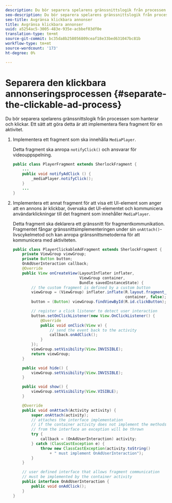 ```yaml
---
description: Du bör separera spelarens gränssnittslogik från processen som hanterar och klickar. Ett sätt att göra detta är att implementera flera fragment för en aktivitet.
seo-description: Du bör separera spelarens gränssnittslogik från processen som hanterar och klickar. Ett sätt att göra detta är att implementera flera fragment för en aktivitet.
seo-title: Avgränsa klickbara annonser
title: Avgränsa klickbara annonser
uuid: a5254ac5-3005-483e-935e-acbbef03df0e
translation-type: tm+mt
source-git-commit: bc35da8b258056809ceaf18e33bed631047bc81b
workflow-type: tm+mt
source-wordcount: '173'
ht-degree: 0%

---
```



# Separera den klickbara annonseringsprocessen {#separate-the-clickable-ad-process}

Du bör separera spelarens gränssnittslogik från processen som hanterar och klickar. Ett sätt att göra detta är att implementera flera fragment för en aktivitet.

1. Implementera ett fragment som ska innehålla `MediaPlayer`.

   Detta fragment ska anropa `notifyClick()` och ansvarar för videouppspelning.

   ```java
   public class PlayerFragment extends SherlockFragment { 
       ... 
       public void notifyAdClick () { 
           _mediaPlayer.notifyClick(); 
       } 
       ... 
   } 
   ```

1. Implementera ett annat fragment för att visa ett UI-element som anger att en annons är klickbar, övervaka det UI-elementet och kommunicera användarklickningar till det fragment som innehåller `MediaPlayer`.

   Detta fragment ska deklarera ett gränssnitt för fragmentkommunikation. Fragmentet fångar gränssnittsimplementeringen under sin `onAttach()`-livscykelmetod och kan anropa gränssnittsmetoderna för att kommunicera med aktiviteten.

   ```java
   public class PlayerClickableAdFragment extends SherlockFragment { 
       private ViewGroup viewGroup; 
       private Button button; 
       OnAdUserInteraction callback; 
       @Override 
       public View onCreateView(LayoutInflater inflater,  
                                ViewGroup container,  
                                Bundle savedInstanceState) { 
           // the custom fragment is defined by a custom button 
           viewGroup = (ViewGroup) inflater.inflate(R.layout.fragment_player_clickable_ad,  
                                                    container, false); 
           button = (Button) viewGroup.findViewById(R.id.clickButton); 
   
           // register a click listener to detect user interaction 
           button.setOnClickListener(new View.OnClickListener() { 
               @Override 
               public void onClick(View v) { 
                   // send the event back to the activity 
                   callback.onAdClick(); 
               } 
           }); 
           viewGroup.setVisibility(View.INVISIBLE); 
           return viewGroup; 
       } 
   
       public void hide() { 
           viewGroup.setVisibility(View.INVISIBLE); 
       } 
   
       public void show() { 
           viewGroup.setVisibility(View.VISIBLE);     
       } 
   
       @Override 
       public void onAttach(Activity activity) { 
           super.onAttach(activity); 
           // attaches the interface implementation 
           // if the container activity does not implement the methods  
           // from the interface an exception will be thrown 
           try { 
               callback = (OnAdUserInteraction) activity; 
           } catch (ClassCastException e) { 
               throw new ClassCastException(activity.toString() 
                   + " must implement OnAdUserInteraction"); 
           }     
       } 
   
       // user defined interface that allows fragment communication 
       // must be implemented by the container activity 
       public interface OnAdUserInteraction { 
           public void onAdClick(); 
       } 
   } 
   ```
